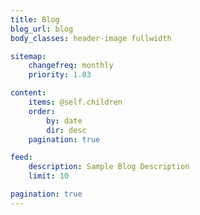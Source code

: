 ```yaml
---
title: Blog
blog_url: blog
body_classes: header-image fullwidth

sitemap:
    changefreq: monthly
    priority: 1.03

content:
    items: @self.children
    order:
        by: date
        dir: desc
    pagination: true

feed:
    description: Sample Blog Description
    limit: 10

pagination: true
---
```

